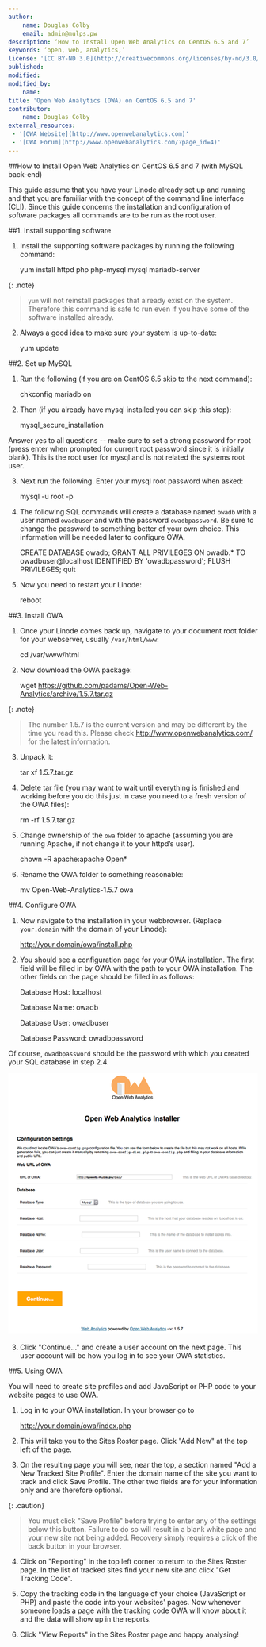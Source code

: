 ```yaml
---
author:
    name: Douglas Colby
    email: admin@mulps.pw
description: ‘How to Install Open Web Analytics on CentOS 6.5 and 7’
keywords: ‘open, web, analytics,’
license: '[CC BY-ND 3.0](http://creativecommons.org/licenses/by-nd/3.0/us/)'
published: 
modified: 
modified_by:
    name: 
title: 'Open Web Analytics (OWA) on CentOS 6.5 and 7'
contributor:
    name: Douglas Colby
external_resources:
 - '[OWA Website](http://www.openwebanalytics.com)'
 - '[OWA Forum](http://www.openwebanalytics.com/?page_id=4)'
---
```


##How to Install Open Web Analytics on CentOS 6.5 and 7 (with MySQL back-end)

This guide assume that you have your Linode already set up and running and that you are familiar with the concept of the command line interface (CLI). Since this guide concerns the installation and configuration of software packages all commands are to be run as the root user.

##1. Install supporting software

1. Install the supporting software packages by running the following command:

    yum install httpd php php-mysql mysql mariadb-server

{: .note}
>
>`yum` will not reinstall packages that already exist on the system. Therefore this command is safe to run even if you have some of the software installed already. 

2. Always a good idea to make sure your system is up-to-date:

    yum update

##2. Set up MySQL

1. Run the following (if you are on CentOS 6.5 skip to the next command):

    chkconfig mariadb on

2. Then (if you already have mysql installed you can skip this step):

    mysql_secure_installation

Answer yes to all questions -- make sure to set a strong password for root (press enter when prompted for current root password since it is initially blank). This is the root user for mysql and is not related the systems root user.

3. Next run the following. Enter your mysql root password when asked:
 
    mysql -u root -p

4. The following SQL commands will create a database named `owadb` with a user named `owadbuser` and with the password `owadbpassword`. Be sure to change the password to something better of your own choice. This information will be needed later to configure OWA.

    CREATE DATABASE owadb;
    GRANT ALL PRIVILEGES ON owadb.* TO owadbuser@localhost IDENTIFIED BY 'owadbpassword';
    FLUSH PRIVILEGES;
    quit

5. Now you need to restart your Linode:

    reboot

##3. Install OWA

1. Once your Linode comes back up, navigate to your document root folder for your webserver, usually `/var/html/www`:

    cd /var/www/html

2. Now download the OWA package:

    wget https://github.com/padams/Open-Web-Analytics/archive/1.5.7.tar.gz

{: .note}
>
>The number 1.5.7 is the current version and may be different by the time you read this. Please check http://www.openwebanalytics.com/ for the latest information.

3. Unpack it:

    tar xf 1.5.7.tar.gz

4. Delete tar file (you may want to wait until everything is finished and working before you do this just in case you need to a fresh version of the OWA files):

    rm -rf 1.5.7.tar.gz

5. Change ownership of the `owa` folder to apache (assuming you are running Apache, if not change it to your httpd’s user).

    chown -R apache:apache Open*

6. Rename the OWA folder to something reasonable:

    mv Open-Web-Analytics-1.5.7 owa

##4. Configure OWA

1. Now navigate to the installation in your webbrowser. (Replace `your.domain` with the domain of your Linode):

    http://your.domain/owa/install.php

2. You should see a configuration page for your OWA installation. The first field will be filled in by OWA with the path to your OWA installation. The other fields on the page should be filled in as follows:
 
	Database Host: localhost

	Database Name: owadb

	Database User: owadbuser

	Database Password: owadbpassword

Of course, `owadbpassword` should be the password with which you created your SQL database in step 2.4.

![Screen shot of OWA set up screen.](/docs/assets/OWA.png)

3. Click "Continue..." and create a user account on the next page. This user account will be how you log in to see your OWA statistics.

##5. Using OWA

You will need to create site profiles and add JavaScript or PHP code to your website pages to use OWA.

1. Log in to your OWA installation. In your browser go to

    http://your.domain/owa/index.php
	
2. This will take you to the Sites Roster page. Click "Add New" at the top left of the page.

3. On the resulting page you will see, near the top, a section named "Add a New Tracked Site Profile". Enter the domain name of the site you want to track and click Save Profile. The other two fields are for your information only and are therefore optional.

{: .caution}
>
>You must click "Save Profile" before trying to enter any of the settings below this button. Failure to do so will result in a blank white page and your new site not being added. Recovery simply requires a click of the back button in your browser.

4. Click on "Reporting" in the top left corner to return to the Sites Roster page. In the list of tracked sites find your new site and click "Get Tracking Code".

5. Copy the tracking code in the language of your choice (JavaScript or PHP) and paste the code into your websites' pages. Now whenever someone loads a page with the tracking code OWA will know about it and the data will show up in the reports.

6.  Click "View Reports" in the Sites Roster page and happy analysing! 


